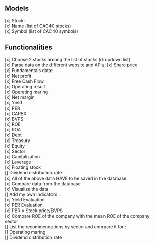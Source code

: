 ## Models

[x] Stock:  
    [x] Name          (list of CAC40 stocks)  
    [x] Symbol        (list of CAC40 symbols)  

## Functionalities

[x] Choose 2 stocks among the list of stocks (dropdown list)  
[x] Parse data on the different website and APIs:
    [x] Share price   
    [x] Fundamentals data:  
        [x] Net profit  
        [x] Free Cash Flow  
        [x] Operating result  
        [x] Operating maring  
        [x] Net margin  
        [x] Yield  
        [x] PER  
        [x] CAPEX  
        [x] BVPS  
        [x] ROE  
        [x] ROA  
        [x] Debt  
        [x] Treasury  
        [x] Equity  
        [x] Sector  
        [x] Capitalization  
        [x] Leverage  
        [x] Floating stock  
        [] Dividend distribution rate  
[x] All of the above data HAVE to be saved in the database  
[x] Compare data from the database  
[x] Visualize the data  
[] Add my own indicators  :  
    [x] Yield Evaluation  
    [x] PER Evaluation  
    [x] PBR = Stock price/BVPS  
    [x] Compare ROE of the company with the mean ROE of the company sector  
    [] List the recommendations by sector and compare it for :  
        [] Operating maring  
        [] Dividend distribution rate  